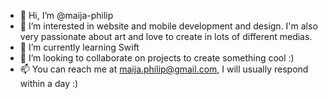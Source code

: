 - 👋 Hi, I’m @maija-philip
- 👀 I’m interested in website and mobile development and design. I'm also very passionate about art and love to create in lots of different medias.
- 🌱 I’m currently learning Swift
- 💞️ I’m looking to collaborate on projects to create something cool :)
- 📫 You can reach me at maija.philip@gmail.com, I will usually respond within a day :)

<!---
maija-philip/maija-philip is a ✨ special ✨ repository because its `README.md` (this file) appears on your GitHub profile.
You can click the Preview link to take a look at your changes.
--->
